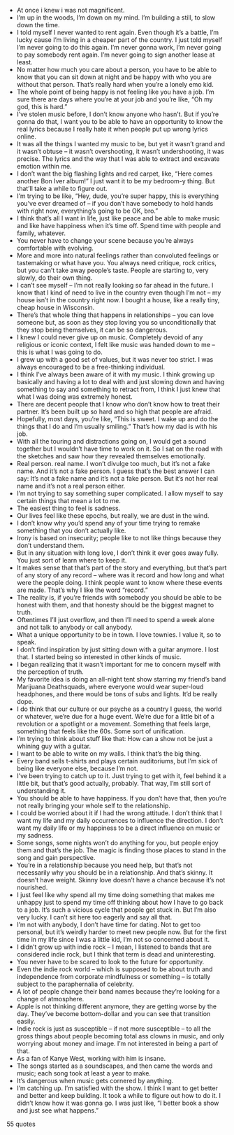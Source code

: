  - At once i knew i was not magnificent.
 - I’m up in the woods, I’m down on my mind. I’m building a still, to slow down the time.
 - I told myself I never wanted to rent again. Even though it’s a battle, I’m lucky cause I’m living in a cheaper part of the country. I just told myself I’m never going to do this again. I’m never gonna work, I’m never going to pay somebody rent again. I’m never going to sign another lease at least.
 - No matter how much you care about a person, you have to be able to know that you can sit down at night and be happy with who you are without that person. That’s really hard when you’re a lonely emo kid.
 - The whole point of being happy is not feeling like you have a job. I’m sure there are days where you’re at your job and you’re like, “Oh my god, this is hard.”
 - I’ve stolen music before, I don’t know anyone who hasn’t. But if you’re gonna do that, I want you to be able to have an opportunity to know the real lyrics because I really hate it when people put up wrong lyrics online.
 - It was all the things I wanted my music to be, but yet it wasn’t grand and it wasn’t obtuse – it wasn’t overshooting, it wasn’t undershooting, it was precise. The lyrics and the way that I was able to extract and excavate emotion within me.
 - I don’t want the big flashing lights and red carpet, like, “Here comes another Bon Iver album!” I just want it to be my bedroom-y thing. But that’ll take a while to figure out.
 - I’m trying to be like, “Hey, dude, you’re super happy, this is everything you’ve ever dreamed of – if you don’t have somebody to hold hands with right now, everything’s going to be OK, bro.”
 - I think that’s all I want in life, just like peace and be able to make music and like have happiness when it’s time off. Spend time with people and family, whatever.
 - You never have to change your scene because you’re always comfortable with evolving.
 - More and more into natural feelings rather than convoluted feelings or tastemaking or what have you. You always need critique, rock critics, but you can’t take away people’s taste. People are starting to, very slowly, do their own thing.
 - I can’t see myself – I’m not really looking so far ahead in the future. I know that I kind of need to live in the country even though I’m not – my house isn’t in the country right now. I bought a house, like a really tiny, cheap house in Wisconsin.
 - There’s that whole thing that happens in relationships – you can love someone but, as soon as they stop loving you so unconditionally that they stop being themselves, it can be so dangerous.
 - I knew I could never give up on music. Completely devoid of any religious or iconic context, I felt like music was handed down to me – this is what I was going to do.
 - I grew up with a good set of values, but it was never too strict. I was always encouraged to be a free-thinking individual.
 - I think I’ve always been aware of it with my music. I think growing up basically and having a lot to deal with and just slowing down and having something to say and something to retract from, I think I just knew that what I was doing was extremely honest.
 - There are decent people that I know who don’t know how to treat their partner. It’s been built up so hard and so high that people are afraid.
 - Hopefully, most days, you’re like, “This is sweet. I wake up and do the things that I do and I’m usually smiling.” That’s how my dad is with his job.
 - With all the touring and distractions going on, I would get a sound together but I wouldn’t have time to work on it. So I sat on the road with the sketches and saw how they revealed themselves emotionally.
 - Real person. real name. I won’t divulge too much, but it’s not a fake name. And it’s not a fake person. I guess that’s the best answer I can say: It’s not a fake name and it’s not a fake person. But it’s not her real name and it’s not a real person either.
 - I’m not trying to say something super complicated. I allow myself to say certain things that mean a lot to me.
 - The easiest thing to feel is sadness.
 - Our lives feel like these epochs, but really, we are dust in the wind.
 - I don’t know why you’d spend any of your time trying to remake something that you don’t actually like.
 - Irony is based on insecurity; people like to not like things because they don’t understand them.
 - But in any situation with long love, I don’t think it ever goes away fully. You just sort of learn where to keep it.
 - It makes sense that that’s part of the story and everything, but that’s part of any story of any record – where was it record and how long and what were the people doing. I think people want to know where these events are made. That’s why I like the word “record.”
 - The reality is, if you’re friends with somebody you should be able to be honest with them, and that honesty should be the biggest magnet to truth.
 - Oftentimes I’ll just overflow, and then I’ll need to spend a week alone and not talk to anybody or call anybody.
 - What a unique opportunity to be in town. I love townies. I value it, so to speak.
 - I don’t find inspiration by just sitting down with a guitar anymore. I lost that. I started being so interested in other kinds of music.
 - I began realizing that it wasn’t important for me to concern myself with the perception of truth.
 - My favorite idea is doing an all-night tent show starring my friend’s band Marijuana Deathsquads, where everyone would wear super-loud headphones, and there would be tons of subs and lights. It’d be really dope.
 - I do think that our culture or our psyche as a country I guess, the world or whatever, we’re due for a huge event. We’re due for a little bit of a revolution or a spotlight or a movement. Something that feels large, something that feels like the 60s. Some sort of unification.
 - I’m trying to think about stuff like that: How can a show not be just a whining guy with a guitar.
 - I want to be able to write on my walls. I think that’s the big thing.
 - Every band sells t-shirts and plays certain auditoriums, but I’m sick of being like everyone else, because I’m not.
 - I’ve been trying to catch up to it. Just trying to get with it, feel behind it a little bit, but that’s good actually, probably. That way, I’m still sort of understanding it.
 - You should be able to have happiness. If you don’t have that, then you’re not really bringing your whole self to the relationship.
 - I could be worried about it if I had the wrong attitude. I don’t think that I want my life and my daily occurrences to influence the direction. I don’t want my daily life or my happiness to be a direct influence on music or my sadness.
 - Some songs, some nights won’t do anything for you, but people enjoy them and that’s the job. The magic is finding those places to stand in the song and gain perspective.
 - You’re in a relationship because you need help, but that’s not necessarily why you should be in a relationship. And that’s skinny. It doesn’t have weight. Skinny love doesn’t have a chance because it’s not nourished.
 - I just feel like why spend all my time doing something that makes me unhappy just to spend my time off thinking about how I have to go back to a job. It’s such a vicious cycle that people get stuck in. But I’m also very lucky. I can’t sit here too eagerly and say all that.
 - I’m not with anybody, I don’t have time for dating. Not to get too personal, but it’s weirdly harder to meet new people now. But for the first time in my life since I was a little kid, I’m not so concerned about it.
 - I didn’t grow up with indie rock – I mean, I listened to bands that are considered indie rock, but I think that term is dead and uninteresting.
 - You never have to be scared to look to the future for opportunity.
 - Even the indie rock world – which is supposed to be about truth and independence from corporate mindfulness or something – is totally subject to the paraphernalia of celebrity.
 - A lot of people change their band names because they’re looking for a change of atmosphere.
 - Apple is not thinking different anymore, they are getting worse by the day. They’ve become bottom-dollar and you can see that transition easily.
 - Indie rock is just as susceptible – if not more susceptible – to all the gross things about people becoming total ass clowns in music, and only worrying about money and image. I’m not interested in being a part of that.
 - As a fan of Kanye West, working with him is insane.
 - The songs started as a soundscapes, and then came the words and music; each song took at least a year to make.
 - It’s dangerous when music gets cornered by anything.
 - I’m catching up. I’m satisfied with the show. I think I want to get better and better and keep building. It took a while to figure out how to do it. I didn’t know how it was gonna go. I was just like, “I better book a show and just see what happens.”

55 quotes